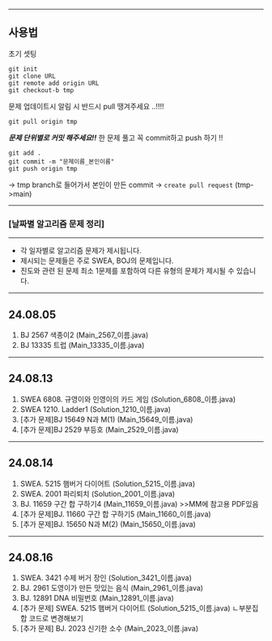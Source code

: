 
----------------
 ## 사용법

초기 셋팅

```
git init
git clone URL
git remote add origin URL
git checkout-b tmp
```

문제 업데이트시 알림 시 반드시 pull 땡겨주세요 ..!!!!
```
git pull origin tmp
```

***문제 단위별로 커밋 해주세요!!***
한 문제 풀고 꼭 commit하고 push 하기 !!
```
git add .
git commit -m "문제이름_본인이름"
git push origin tmp
```
-> tmp branch로 들어가서 본인이 만든 commit -> `create pull request` (tmp->main)

 --------------------
### [날짜별 알고리즘 문제 정리]
 --------------------

- 각 일자별로 알고리즘 문제가 제시됩니다. 
- 제시되는 문제들은 주로 SWEA, BOJ의 문제입니다. 
- 진도와 관련 된 문제 최소 1문제를 포함하여 다른 유형의 문제가 제시될 수 있습니다.

---------------------
24.08.05
---------------------
1. BJ 2567 색종이2 (Main_2567_이름.java)
2. BJ 13335 트럽 (Main_13335_이름.java)

---------------------
24.08.13
---------------------
1. SWEA 6808. 규영이와 인영이의 카드 게임 (Solution_6808_이름.java)
2. SWEA 1210. Ladder1 (Solution_1210_이름.java)
3. [추가 문제]BJ 15649 N과 M(1) (Main_15649_이름.java)
4. [추가 문제]BJ 2529 부등호 (Main_2529_이름.java)

---------------------
24.08.14
---------------------
1. SWEA. 5215 햄버거 다이어트 (Solution_5215_이름.java)
2. SWEA. 2001 파리퇴치 (Solution_2001_이름.java)
3. BJ. 11659 구간 합 구하기4 (Main_11659_이름.java) >>MM에 참고용 PDF있음
4. [추가 문제]BJ. 11660 구간 합 구하기5 (Main_11660_이름.java)
5. [추가 문제]BJ. 15650 N과 M(2) (Main_15650_이름.java)

---------------------
24.08.16
---------------------
1. SWEA. 3421 수제 버거 장인 (Solution_3421_이름.java)
2. BJ. 2961 도영이가 만든 맛있는 음식 (Main_2961_이름.java)
3. BJ. 12891 DNA 비밀번호 (Main_12891_이름.java)
4. [추가 문제] SWEA. 5215 햄버거 다이어트 (Solution_5215_이름.java) 
		ㄴ부분집합 코드로 변경해보기
5. [추가 문제] BJ. 2023 신기한 소수 (Main_2023_이름.java)


